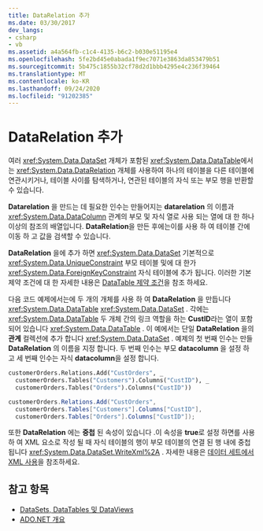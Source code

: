 ```yaml
---
title: DataRelation 추가
ms.date: 03/30/2017
dev_langs:
- csharp
- vb
ms.assetid: a4a564fb-c1c4-4135-b6c2-b030e51195e4
ms.openlocfilehash: 5fe2bd45e0abada1f9ec7071e3863da853479b51
ms.sourcegitcommit: 5b475c1855b32cf78d2d1bbb4295e4c236f39464
ms.translationtype: MT
ms.contentlocale: ko-KR
ms.lasthandoff: 09/24/2020
ms.locfileid: "91202385"
---
```

# <a name="adding-datarelations"></a>DataRelation 추가

여러 <xref:System.Data.DataSet> 개체가 포함된 <xref:System.Data.DataTable>에서는 <xref:System.Data.DataRelation> 개체를 사용하여 하나의 테이블을 다른 테이블에 연관시키거나, 테이블 사이를 탐색하거나, 연관된 테이블의 자식 또는 부모 행을 반환할 수 있습니다.  
  
 **Datarelation** 을 만드는 데 필요한 인수는 만들어지는 **datarelation** 의 이름과 <xref:System.Data.DataColumn> 관계의 부모 및 자식 열로 사용 되는 열에 대 한 하나 이상의 참조의 배열입니다. **DataRelation**을 만든 후에는이를 사용 하 여 테이블 간에 이동 하 고 값을 검색할 수 있습니다.  
  
 **DataRelation** 을에 추가 하면 <xref:System.Data.DataSet> 기본적으로 <xref:System.Data.UniqueConstraint> 부모 테이블 및에 대 한가 <xref:System.Data.ForeignKeyConstraint> 자식 테이블에 추가 됩니다. 이러한 기본 제약 조건에 대 한 자세한 내용은 [DataTable 제약 조건](datatable-constraints.md)을 참조 하세요.  
  
 다음 코드 예제에서는에 두 개의 개체를 사용 하 여 **DataRelation** 을 만듭니다 <xref:System.Data.DataTable> <xref:System.Data.DataSet> . 각에는 <xref:System.Data.DataTable> 두 개체 간의 링크 역할을 하는 **CustID**라는 열이 포함 되어 있습니다 <xref:System.Data.DataTable> . 이 예에서는 단일 **DataRelation** 을의 **관계** 컬렉션에 추가 합니다 <xref:System.Data.DataSet> . 예제의 첫 번째 인수는 만들 **DataRelation** 의 이름을 지정 합니다. 두 번째 인수는 부모 **datacolumn** 을 설정 하 고 세 번째 인수는 자식 **datacolumn**을 설정 합니다.  
  
```vb  
customerOrders.Relations.Add("CustOrders", _  
  customerOrders.Tables("Customers").Columns("CustID"), _  
  customerOrders.Tables("Orders").Columns("CustID"))  
```  
  
```csharp  
customerOrders.Relations.Add("CustOrders",  
  customerOrders.Tables["Customers"].Columns["CustID"],  
  customerOrders.Tables["Orders"].Columns["CustID"]);  
```  
  
 또한 **DataRelation** 에는 **중첩** 된 속성이 있습니다 .이 속성을 **true**로 설정 하면를 사용 하 여 XML 요소로 작성 될 때 자식 테이블의 행이 부모 테이블의 연결 된 행 내에 중첩 됩니다 <xref:System.Data.DataSet.WriteXml%2A> . 자세한 내용은 [데이터 세트에서 XML 사용](using-xml-in-a-dataset.md)을 참조하세요.  
  
## <a name="see-also"></a>참고 항목

- [DataSets, DataTables 및 DataViews](index.md)
- [ADO.NET 개요](../ado-net-overview.md)
